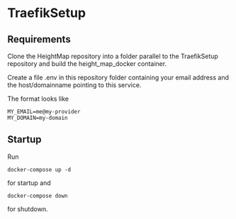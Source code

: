 # TraefikSetup

## Requirements

Clone the HeightMap repository into a folder parallel to the TraefikSetup repository and build the height_map_docker container. 

Create a file .env in this repository folder containing your email address and the host/domainname pointing to this service. 

The format looks like 
```
MY_EMAIL=me@my-provider
MY_DOMAIN=my-domain
```

## Startup

Run 
```
docker-compose up -d
``` 
for startup and 
```
docker-compose down
``` 
for shutdown.
